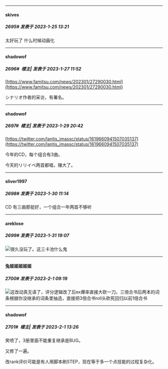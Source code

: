 

*****

####  skives  
##### 2695#       发表于 2023-1-25 13:21

太好玩了 什么时候动画化



*****

####  shadowof  
##### 2696#         楼主| 发表于 2023-1-27 11:52

[https://www.famitsu.com/news/202301/27290030.html](https://www.famitsu.com/news/202301/27290030.html)

シナリオ作者的采访，有署名。


*****

####  shadowof  
##### 2697#         楼主| 发表于 2023-1-29 20:42

[https://twitter.com/lantis_imassc/status/1619660941507035137](https://twitter.com/lantis_imassc/status/1619660941507035137)

今年的CD，每个组合有3曲。

今天的リリイベ两首都唱，赚大了。


*****

####  sliver1997  
##### 2698#       发表于 2023-1-30 11:14

CD 有三曲那挺好，一个组合一年两首不够听


*****

####  areklose  
##### 2699#       发表于 2023-1-31 19:07

<img src="https://static.saraba1st.com/image/smiley/face2017/067.png" referrerpolicy="no-referrer">很久没玩了。这三卡池什么鬼


*****

####  兔姬姬姬姬姬  
##### 2700#       发表于 2023-2-1 09:19

<img src="https://static.saraba1st.com/image/smiley/face2017/004.gif" referrerpolicy="no-referrer">这改动真无语了，评分逻辑改了后ex爆率直接大砍一刀。三倍合书后两本的词条根据你没继承的词条里抽选，直接把3倍合书roll头砍死回归以前1倍合书


*****

####  shadowof  
##### 2701#         楼主| 发表于 2023-2-1 13:26

笑喷了，3册里面不能重复继承是BUG。

又修了一遍。

改rank评价可能是有人用脚本刷STEP，现在等于多一个点技能的过程复杂化。

